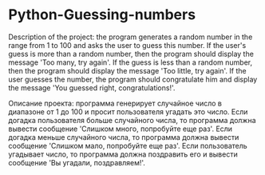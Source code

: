 # Python-Guessing-numbers
Description of the project: the program generates a random number in the range from 1 to 100 and asks the user to guess this number. 
If the user's guess is more than a random number, then the program should display the message 'Too many, try again'. 
If the guess is less than a random number, then the program should display the message 'Too little, try again'. 
If the user guesses the number, the program should congratulate him and display the message 'You guessed right, congratulations!'. 

Описание проекта: программа генерирует случайное число в диапазоне от 1 до 100 и просит пользователя угадать это число. 
Если догадка пользователя больше случайного числа, то программа должна вывести сообщение 'Слишком много, попробуйте еще раз'. 
Если догадка меньше случайного числа, то программа должна вывести сообщение 'Слишком мало, попробуйте еще раз'. 
Если пользователь угадывает число, то программа должна поздравить его и вывести сообщение 'Вы угадали, поздравляем!'.
